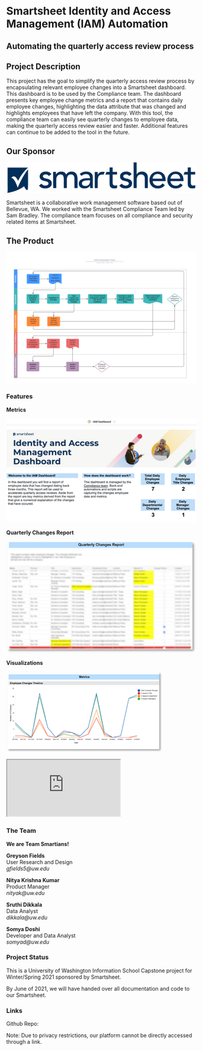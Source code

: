 # Smartsheet Identity and Access Management (IAM) Automation
## Automating the quarterly access review process



## Project Description
This project has the goal to simplify the quarterly access review process by encapsulating relevant  employee changes into a Smartsheet dashboard. This dashboard is to be used by the Compliance team. The dashboard presents key employee change metrics and a report that contains daily employee changes, highlighting the data attribute that was changed and highlights employees that have left the company. With this tool, the compliance team can easily see quarterly changes to employee data, making the quarterly access review easier and faster. Additional features can continue to be added to the tool in the future.

## Our Sponsor
![Smartsheet Logo](/img/sponsor_logo.png)

Smartsheet is a collaborative work management software based out of Bellevue, WA. We worked with the Smartsheet Compliance Team led by Sam Bradley. The compliance team focuses on all compliance and security related items at Smartsheet.

## The Product
![IAM flow diagram](/img/flow.png)

### Features
**Metrics**

![Feature 1 dashboard and general metrics](/img/features/feature1.png)

**Quarterly Changes Report**

![Feature 2 quarterly changes report](/img/features/feature2.png)

**Visualizations**

![Feature 3 metrics and visualizations](/img/features/feature3.png)

<iframe src="https://www.youtube.com/watch?v=yfiHZJPxTW8"></iframe>

### The Team
**We are Team Smartians!**

**Greyson Fields** \
User Research and Design \
 _gfields5@uw.edu_

**Nitya Krishna Kumar** \
Product Manager \
_nityak@uw.edu_

**Sruthi Dikkala** \
Data Analyst \
_dikkala@uw.edu_

**Somya Doshi** \
Developer and Data Analyst \
_somyad@uw.edu_

### Project Status
This is a University of Washington Information School Capstone project for Winter/Spring 2021 sponsored by Smartsheet.

By June of 2021, we will have handed over all documentation and code to our Smartsheet.

### Links
Github Repo:

Note: Due to privacy restrictions, our platform cannot be directly accessed through a link.
